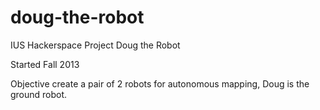 doug-the-robot
==============

IUS Hackerspace
Project
Doug the Robot

Started Fall 2013

Objective create a pair of 2 robots for autonomous mapping, Doug is the ground robot.
